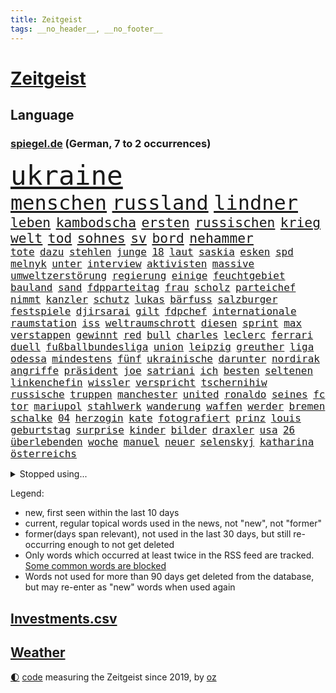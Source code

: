 ```yaml
---
title: Zeitgeist
tags: __no_header__, __no_footer__
---
```


# [Zeitgeist](https://oliz.io/zeitgeist/)

## Language

<h3><a href="https://www.spiegel.de" target="_blank">spiegel.de</a> (German, 7 to 2 occurrences)</h3>
<p style="font-family:monospace">
<span style="font-size:32pt"><a href="news_links.html#ukraine" class="current">ukraine</a></span>
<br>
<span style="font-size:24pt"><a href="news_links.html#menschen" class="current">menschen</a></span>
<span style="font-size:24pt"><a href="news_links.html#russland" class="current">russland</a></span>
<span style="font-size:24pt"><a href="news_links.html#lindner" class="current">lindner</a></span>
<br>
<span style="font-size:16pt"><a href="news_links.html#leben" class="current">leben</a></span>
<span style="font-size:16pt"><a href="news_links.html#kambodscha" class="current">kambodscha</a></span>
<span style="font-size:16pt"><a href="news_links.html#ersten" class="current">ersten</a></span>
<span style="font-size:16pt"><a href="news_links.html#russischen" class="current">russischen</a></span>
<span style="font-size:16pt"><a href="news_links.html#krieg" class="current">krieg</a></span>
<span style="font-size:16pt"><a href="news_links.html#welt" class="current">welt</a></span>
<span style="font-size:16pt"><a href="news_links.html#tod" class="current">tod</a></span>
<span style="font-size:16pt"><a href="news_links.html#sohnes" class="current">sohnes</a></span>
<span style="font-size:16pt"><a href="news_links.html#sv" class="current">sv</a></span>
<span style="font-size:16pt"><a href="news_links.html#bord" class="current">bord</a></span>
<span style="font-size:16pt"><a href="news_links.html#nehammer" class="current">nehammer</a></span>
<br>
<span style="font-size:12pt"><a href="news_links.html#tote" class="current">tote</a></span>
<span style="font-size:12pt"><a href="news_links.html#dazu" class="current">dazu</a></span>
<span style="font-size:12pt"><a href="news_links.html#stehlen" class="current">stehlen</a></span>
<span style="font-size:12pt"><a href="news_links.html#junge" class="current">junge</a></span>
<span style="font-size:12pt"><a href="news_links.html#18" class="current">18</a></span>
<span style="font-size:12pt"><a href="news_links.html#laut" class="current">laut</a></span>
<span style="font-size:12pt"><a href="news_links.html#saskia" class="current">saskia</a></span>
<span style="font-size:12pt"><a href="news_links.html#esken" class="current">esken</a></span>
<span style="font-size:12pt"><a href="news_links.html#spd" class="current">spd</a></span>
<span style="font-size:12pt"><a href="news_links.html#melnyk" class="current">melnyk</a></span>
<span style="font-size:12pt"><a href="news_links.html#unter" class="current">unter</a></span>
<span style="font-size:12pt"><a href="news_links.html#interview" class="current">interview</a></span>
<span style="font-size:12pt"><a href="news_links.html#aktivisten" class="current">aktivisten</a></span>
<span style="font-size:12pt"><a href="news_links.html#massive" class="current">massive</a></span>
<span style="font-size:12pt"><a href="news_links.html#umweltzerstörung" class="new">umweltzerstörung</a></span>
<span style="font-size:12pt"><a href="news_links.html#regierung" class="current">regierung</a></span>
<span style="font-size:12pt"><a href="news_links.html#einige" class="current">einige</a></span>
<span style="font-size:12pt"><a href="news_links.html#feuchtgebiet" class="new">feuchtgebiet</a></span>
<span style="font-size:12pt"><a href="news_links.html#bauland" class="new">bauland</a></span>
<span style="font-size:12pt"><a href="news_links.html#sand" class="current">sand</a></span>
<span style="font-size:12pt"><a href="news_links.html#fdpparteitag" class="new">fdpparteitag</a></span>
<span style="font-size:12pt"><a href="news_links.html#frau" class="current">frau</a></span>
<span style="font-size:12pt"><a href="news_links.html#scholz" class="current">scholz</a></span>
<span style="font-size:12pt"><a href="news_links.html#parteichef" class="current">parteichef</a></span>
<span style="font-size:12pt"><a href="news_links.html#nimmt" class="current">nimmt</a></span>
<span style="font-size:12pt"><a href="news_links.html#kanzler" class="current">kanzler</a></span>
<span style="font-size:12pt"><a href="news_links.html#schutz" class="current">schutz</a></span>
<span style="font-size:12pt"><a href="news_links.html#lukas" class="current">lukas</a></span>
<span style="font-size:12pt"><a href="news_links.html#bärfuss" class="new">bärfuss</a></span>
<span style="font-size:12pt"><a href="news_links.html#salzburger" class="new">salzburger</a></span>
<span style="font-size:12pt"><a href="news_links.html#festspiele" class="new">festspiele</a></span>
<span style="font-size:12pt"><a href="news_links.html#djirsarai" class="current">djirsarai</a></span>
<span style="font-size:12pt"><a href="news_links.html#gilt" class="current">gilt</a></span>
<span style="font-size:12pt"><a href="news_links.html#fdpchef" class="current">fdpchef</a></span>
<span style="font-size:12pt"><a href="news_links.html#internationale" class="current">internationale</a></span>
<span style="font-size:12pt"><a href="news_links.html#raumstation" class="current">raumstation</a></span>
<span style="font-size:12pt"><a href="news_links.html#iss" class="current">iss</a></span>
<span style="font-size:12pt"><a href="news_links.html#weltraumschrott" class="current">weltraumschrott</a></span>
<span style="font-size:12pt"><a href="news_links.html#diesen" class="current">diesen</a></span>
<span style="font-size:12pt"><a href="news_links.html#sprint" class="current">sprint</a></span>
<span style="font-size:12pt"><a href="news_links.html#max" class="current">max</a></span>
<span style="font-size:12pt"><a href="news_links.html#verstappen" class="current">verstappen</a></span>
<span style="font-size:12pt"><a href="news_links.html#gewinnt" class="current">gewinnt</a></span>
<span style="font-size:12pt"><a href="news_links.html#red" class="current">red</a></span>
<span style="font-size:12pt"><a href="news_links.html#bull" class="current">bull</a></span>
<span style="font-size:12pt"><a href="news_links.html#charles" class="current">charles</a></span>
<span style="font-size:12pt"><a href="news_links.html#leclerc" class="current">leclerc</a></span>
<span style="font-size:12pt"><a href="news_links.html#ferrari" class="current">ferrari</a></span>
<span style="font-size:12pt"><a href="news_links.html#duell" class="current">duell</a></span>
<span style="font-size:12pt"><a href="news_links.html#fußballbundesliga" class="current">fußballbundesliga</a></span>
<span style="font-size:12pt"><a href="news_links.html#union" class="current">union</a></span>
<span style="font-size:12pt"><a href="news_links.html#leipzig" class="current">leipzig</a></span>
<span style="font-size:12pt"><a href="news_links.html#greuther" class="current">greuther</a></span>
<span style="font-size:12pt"><a href="news_links.html#liga" class="current">liga</a></span>
<span style="font-size:12pt"><a href="news_links.html#odessa" class="current">odessa</a></span>
<span style="font-size:12pt"><a href="news_links.html#mindestens" class="current">mindestens</a></span>
<span style="font-size:12pt"><a href="news_links.html#fünf" class="current">fünf</a></span>
<span style="font-size:12pt"><a href="news_links.html#ukrainische" class="current">ukrainische</a></span>
<span style="font-size:12pt"><a href="news_links.html#darunter" class="current">darunter</a></span>
<span style="font-size:12pt"><a href="news_links.html#nordirak" class="current">nordirak</a></span>
<span style="font-size:12pt"><a href="news_links.html#angriffe" class="current">angriffe</a></span>
<span style="font-size:12pt"><a href="news_links.html#präsident" class="current">präsident</a></span>
<span style="font-size:12pt"><a href="news_links.html#joe" class="current">joe</a></span>
<span style="font-size:12pt"><a href="news_links.html#satriani" class="new">satriani</a></span>
<span style="font-size:12pt"><a href="news_links.html#ich" class="current">ich</a></span>
<span style="font-size:12pt"><a href="news_links.html#besten" class="current">besten</a></span>
<span style="font-size:12pt"><a href="news_links.html#seltenen" class="current">seltenen</a></span>
<span style="font-size:12pt"><a href="news_links.html#linkenchefin" class="current">linkenchefin</a></span>
<span style="font-size:12pt"><a href="news_links.html#wissler" class="new">wissler</a></span>
<span style="font-size:12pt"><a href="news_links.html#verspricht" class="current">verspricht</a></span>
<span style="font-size:12pt"><a href="news_links.html#tschernihiw" class="current">tschernihiw</a></span>
<span style="font-size:12pt"><a href="news_links.html#russische" class="current">russische</a></span>
<span style="font-size:12pt"><a href="news_links.html#truppen" class="current">truppen</a></span>
<span style="font-size:12pt"><a href="news_links.html#manchester" class="current">manchester</a></span>
<span style="font-size:12pt"><a href="news_links.html#united" class="current">united</a></span>
<span style="font-size:12pt"><a href="news_links.html#ronaldo" class="current">ronaldo</a></span>
<span style="font-size:12pt"><a href="news_links.html#seines" class="current">seines</a></span>
<span style="font-size:12pt"><a href="news_links.html#fc" class="current">fc</a></span>
<span style="font-size:12pt"><a href="news_links.html#tor" class="current">tor</a></span>
<span style="font-size:12pt"><a href="news_links.html#mariupol" class="current">mariupol</a></span>
<span style="font-size:12pt"><a href="news_links.html#stahlwerk" class="new">stahlwerk</a></span>
<span style="font-size:12pt"><a href="news_links.html#wanderung" class="current">wanderung</a></span>
<span style="font-size:12pt"><a href="news_links.html#waffen" class="current">waffen</a></span>
<span style="font-size:12pt"><a href="news_links.html#werder" class="current">werder</a></span>
<span style="font-size:12pt"><a href="news_links.html#bremen" class="current">bremen</a></span>
<span style="font-size:12pt"><a href="news_links.html#schalke" class="current">schalke</a></span>
<span style="font-size:12pt"><a href="news_links.html#04" class="current">04</a></span>
<span style="font-size:12pt"><a href="news_links.html#herzogin" class="current">herzogin</a></span>
<span style="font-size:12pt"><a href="news_links.html#kate" class="current">kate</a></span>
<span style="font-size:12pt"><a href="news_links.html#fotografiert" class="current">fotografiert</a></span>
<span style="font-size:12pt"><a href="news_links.html#prinz" class="current">prinz</a></span>
<span style="font-size:12pt"><a href="news_links.html#louis" class="current">louis</a></span>
<span style="font-size:12pt"><a href="news_links.html#geburtstag" class="current">geburtstag</a></span>
<span style="font-size:12pt"><a href="news_links.html#surprise" class="new">surprise</a></span>
<span style="font-size:12pt"><a href="news_links.html#kinder" class="current">kinder</a></span>
<span style="font-size:12pt"><a href="news_links.html#bilder" class="current">bilder</a></span>
<span style="font-size:12pt"><a href="news_links.html#draxler" class="current">draxler</a></span>
<span style="font-size:12pt"><a href="news_links.html#usa" class="current">usa</a></span>
<span style="font-size:12pt"><a href="news_links.html#26" class="current">26</a></span>
<span style="font-size:12pt"><a href="news_links.html#überlebenden" class="current">überlebenden</a></span>
<span style="font-size:12pt"><a href="news_links.html#woche" class="current">woche</a></span>
<span style="font-size:12pt"><a href="news_links.html#manuel" class="current">manuel</a></span>
<span style="font-size:12pt"><a href="news_links.html#neuer" class="current">neuer</a></span>
<span style="font-size:12pt"><a href="news_links.html#selenskyj" class="current">selenskyj</a></span>
<span style="font-size:12pt"><a href="news_links.html#katharina" class="current">katharina</a></span>
<span style="font-size:12pt"><a href="news_links.html#österreichs" class="current">österreichs</a></span>
</p>
<details>
<summary>Stopped using...</summary>
<p class="former" style="font-size:12pt">
lady(548) missachtet(548) prüfung(548) alexej(547) angespannt(547) dauer(547) dauerhaft(547) eröffnet(547) flugzeug(547) fort(547) horst(547) locker(547) monatelang(547) nawalny(547) verschiedene(547) verteilt(547) ankunft(546) brief(546) bundestags(546) kauft(546) moderna(546) myanmar(546) krankenhäusern(545) reiner(545) woran(545) österreichischen(545) amsterdam(544) bildung(544) niveau(544) weitergehen(544) weißen(544) beteiligten(543) bundesweit(543) digitalisierung(543) nachfolger(543) psg(543) telekom(543) tötet(543) unmöglich(543) untersuchungen(543) wartet(543) öfter(543) argumente(542) dietmar(542) diskriminierung(542) einsatzkräfte(542) guter(542) interesse(542) jüdische(542) leon(542) londoner(542) nominiert(542) präsentiert(542) schüsse(542) sex(542) sicherte(542) welchem(542) xi(542) zentrum(542) zugang(542) 42(541) allianz(541) berichterstattung(541) berühmt(541) google(541) längere(541) schwarzer(541) unabhängigkeit(541) usamerikaner(541) verklagt(541) braun(540) coronaimpfstoffe(540) digitale(540) grünheide(540) häufen(540) müssten(540) signal(540) veranstaltung(540) aufgehoben(539) beobachten(539) dementiert(539) ermitteln(539) hacker(539) kita(539) nahen(539) türkische(539) umstrittenes(539) wales(539) wechseln(539) zurzeit(539) ärgert(539) anleger(538) ausbreitung(538) dienst(538) eingeschränkt(538) george(538) höheren(538) löhne(538) medikamente(538) patienten(538) reagierte(538) umstritten(538) angeklagte(537) bewährung(537) geflogen(537) leitet(537) merkels(537) metern(537) mitarbeitern(537) tauchen(537) ton(537) unterschiedlich(537) bereiten(536) entdecken(536) folgte(536) länge(536) via(536) auskommen(535) freilassung(535) gesprengt(535) philipp(535) verteilung(535) ausgleich(534) bestimmt(534) eishockey(534) entscheidend(534) erschweren(534) geheimnis(534) heil(534) steigender(534) streng(534) unseren(534) ägypten(534) gesprächen(533) offiziellen(533) überlegen(533) beleidigung(532) deutlicher(532) freie(532) mitteln(532) rutschen(532) schwerem(532) virologen(532) zverev(532) durfte(531) tim(531) aktie(530) haftstrafen(530) lernt(530) handelt(529) unterzahl(529) aufgetreten(528) green(528) zimmer(528) coronatests(527) mangel(527) tür(527) verteidigen(527) aufbauen(526) aufstellen(526) auftritte(526) erschienen(526) filmen(526) skeptisch(526) träume(526) eigenem(525) gekauft(525) gemeinsame(525) italienischen(525) jahrestag(525) verfassung(525) 11(524) berater(524) iphone(524) schriftsteller(524) echten(523) kindes(523) motor(522) defensive(521) erzielte(521) geprägt(521) projekte(521) bezeichnete(520) herz(520) bestmarke(519) aufhalten(518) sergio(518) verwaltungsgericht(518) erdbeben(517) abgewiesen(516) moderatorin(516) stahl(516) bartsch(514) einig(514) albtraum(513) panik(513) apps(512) bundes(512) bundeswehrsoldaten(512) flagge(512) präsidentenwahl(512) telegram(512) ungeklärt(512) ämter(512) verträge(511) aufgaben(510) kassieren(510) vermeintlich(509) apples(508) gastronomie(508) mitarbeiterin(508) nirgendwo(508) training(508) erforscht(504) erfolgreichen(498) mittelpunkt(496) guatemala(495) laufbahn(495) verdoppelt(495) youtuber(495) entspannt(494) sprit(493) startup(493) weitreichende(493) inseln(491) normalerweise(491) absurd(489) inhaftierten(488) flog(483) klarheit(483) drohne(482) psychischen(482) ungewöhnlichen(481) cdu/csu(480) renommierten(480) sammeln(480) aggressiv(474) aufheben(468) einfache(467) arzneimittelbehörde(457) heidelberg(455) londons(454) enthält(449) expräsidenten(423) pokal(422) schiebt(421) unwahrscheinlich(419) v(413) stromnetz(412) kannte(406) militärjunta(405) medaille(402) carlos(400) unverständnis(393) universitäten(386) bewirbt(374) lahm(374) belgische(366) reisenden(365) 2001(364) käse(354) zwischenfall(348) anfangs(329) crystal(329) oldenburg(329) abgefeuert(328) waldbrände(317) 800(315) jonathan(313) meilenstein(312) erholen(310) gezählt(310) notenbank(308) parlamentswahlen(306) einwanderer(303) organisierten(303) open(300) höherer(294) eröffnung(291) wussten(291) fotografen(290) stehe(290) jamaika(289) hit(288) formiert(287) leichten(287) raste(287) volk(287) bauern(285) regenfälle(285) stundenlang(285) terroranschlag(284) verdi(283) ewigkeit(281) delta(280) inflationsrate(280) abgerufen(278) staatschefs(278) befassen(276) tornado(276) aufmerksam(275) friedensnobelpreisträger(274) erlag(272) absolviert(271) wikileaksgründer(270) vierter(267) warnungen(267) mächtigen(264) ausgerückt(263) festgehalten(262) stilkritik(262) dauerte(259) zugestimmt(258) sorgten(257) sicherer(256) emiraten(253) führten(253) waldbrand(253) oberbayern(252) vertragsverlängerung(252) ausgefallen(250) jagen(250) lieferengpässen(249) wellen(249) winde(249) nrwministerpräsident(246) anschluss(244) schutzmaßnahmen(244) stürme(243) halfen(242) norddeutschland(239) besitzen(238) jinping(238) entthront(237) ministerpräsidentenkonferenz(237) mainzer(236) überwältigt(233) coronapause(231) dirk(230) europäisches(229) gemischt(228) gerissen(228) niklas(228) war's(228) längste(226) konten(224) einigkeit(223) entfliehen(220) experimente(220) büchern(217) moderner(217) leib(214) momente(213) harris(212) kamala(212) kanadische(212) müttern(211) unterschiedlicher(211) überraschende(211) zorn(209) uskonzern(208) partien(207) gefiel(206) genie(206) staatsanwalt(206) zuschuss(206) investiert(204) preiserhöhungen(203) reisten(203) gysi(202) meldeten(202) rolling(202) stones(202) gefälschten(200) sportwagen(200) wiederholung(200) bali(198) dringen(198) geständnis(197) hoffmann(197) werner(197) farce(196) oppositionspolitiker(196) messe(195) nackt(195) stillstand(195) parken(194) beigetragen(193) stach(193) absicht(191) jüdischen(191) arten(190) coronaausbrüche(190) pflegekraft(190) evergrande(189) strategien(189) ajax(188) bundestagsdebatte(188) zürich(188) floyd(187) feministin(186) limburg(186) prosieben(186) schränkt(186) vorfeld(186) inhaftierte(185) kurzer(185) militärmanöver(185) empfing(184) geheim(184) auszubildende(183) belangt(182) bekräftigt(181) eingefangen(181) realen(181) beschlagnahmen(179) ukrainekonflikt(179) kapitänin(178) kosteten(177) klischees(176) ruhestand(175) sozialer(173) gaspreise(171) globales(171) grundlegende(171) kombination(170) alarmieren(169) emir(168) teller(168) trapp(168) mächtig(167) taiwans(167) knappheit(166) messenger(165) einander(164) ema(164) faul(163) gaspreisen(163) langfristige(163) prestigeprojekt(163) signale(163) einschüchtern(162) auszahlt(161) bewerten(161) kultusministerinnen(161) lädt(161) gefährt(160) övp(160) studenten(159) weitgehende(159) aneinandergeraten(158) belohnung(158) kameraden(158) magazin(158) ostdeutschland(158) polnischer(158) cannabislegalisierung(157) ausweisung(156) exkanzler(156) dritter(155) aufpassen(154) inklusive(154) masked(154) penny(154) schuldenbremse(154) twitterte(154) police(153) härte(152) versteigern(152) überlastung(152) gesprächsrunde(151) weinen(151) atomenergie(150) gutachter(150) simple(149) zugeständnisse(149) chip(148) reichten(148) füllkrug(147) gesundheitspolitiker(147) meldungen(147) verschärften(147) zulieferer(147) deniz(146) kuss(146) mehrmals(146) yücel(146) tornados(145) filmt(143) matteo(143) unterhändler(143) dankbarkeit(142) netflixserie(142) soziales(141) tennisspielerin(141) jameswebbweltraumteleskop(140) superreiche(140) wikileaks(140) 2028(139) arbeitskampf(139) geringer(139) coronaisolation(138) gerne(138) schusswaffen(138) steuereinnahmen(138) vatikan(138) blauen(137) lieferzeiten(137) zwölfjährige(137) marode(136) nelson(136) woanders(136) impfpass(135) längeren(135) saisonniederlage(134) durchseuchung(133) atomkraftwerke(132) vorstandschef(132) äthiopische(132) globaler(130) gesteckt(129) modellen(129) coronachaos(128) weltbesten(128) historischer(127) wachstumsprognose(127) zwischenbilanz(127) arbeitswelt(126) homeofficepflicht(126) coronakurs(125) gelb(125) kleinste(125) böses(124) erwachen(124) versicherten(123) watson(123) fpö(122) seltene(122) beliebten(121) bundesligageschichte(121) geboostert(121) phänomen(121) radcliffe(121) kalb(120) klimaerwärmung(120) erliegt(119) keeper(119) kommissar(119) pfosten(119) tatmotiv(119) tatwaffe(119) schütze(118) verschollen(118) british(117) einstufen(117) positiver(117) senior(117) manila(116) schlussphase(116) verschiedenen(116) verrat(115) werkbank(115) ausliefern(114) entlarven(114) frieren(114) kanal(114) marius(114) sotheby's(114) wanken(114) arbeitsminister(113) kinderbetreuung(113) biathlon(112) hausarbeit(112) magnus(112) atomdeal(111) chatnachrichten(111) frühe(111) holland(111) zwölfjährigen(111) felder(110) landeten(110) magen(109) begünstigen(108) einzig(108) landeshauptstadt(108) passte(108) altkanzler(107) 65jähriger(106) aufrüsten(106) personalien(106) rihanna(106) stolpern(106) ablösen(105) frist(105) syrischer(105) buchung(104) verfassungsschützer(104) vollzogen(104) aufgestellt(103) beanstandet(103) juan(103) nachhaltige(103) sandra(103) neunzigerjahren(102) schulleiter(102) beschränken(101) missbrauchsskandals(101) thailändischen(101) nadal(99) ungleich(99) 49jährige(98) medium(98) schied(98) showdown(98) emily(97) meisterwerk(97) südkoreanische(96) überlebenskampf(96) überwachen(96) bafög(95) bat(95) cool(95) eurojackpot(94) expertenrat(94) heikel(94) highlight(94) kern(94) rechtsstaat(94) öffnete(94) begegnen(93) coronaprotesten(93) p(93) exfrau(92) geschlossene(92) hinzu(92) kehrtwende(92) stabilität(92) wolf(92) nutzlos(91) zerbrechen(91) kitas(90) nbaklub(90) neujahr(90) parat(90) sanitäter(90) exomars(89) kannten(89) klärt(89) anzugreifen(88) audi(88) aufwendig(88) dreimalige(88) erfolgte(88) farben(88) hai(88) königlichen(88) sicherheitsgarantien(88) abtransport(87) 5g(86) bergh(86) beschäftigen(86) matthes(86) videobilder(86) altersgrenze(85) erklingen(85) lebensmittelpreisen(85) mühsam(85) netze(85) unerreichbar(85) russophobie(84) skulptur(84) stiftete(84) zweitbeste(84) überdenken(84) beschleunigen(83) céline(83) unbemannter(83) ablegen(82) ausgeschieden(82) berichteten(82) carola(82) erweitert(82) krachten(82) lasche(82) nutztiere(82) rackete(82) trockenheit(82) waldbränden(82) abduljabbar(81) kareem(81) modellrechnungen(81) verlangte(81) vorm(81) 30jähriger(80) altern(80) desto(80) dom(80) kunstmarkt(79) produktionskosten(79) transfer(79) discounters(78) sturms(78) banditen(77) evergrandeaktien(77) leukämie(77) spendet(77) wurf(77) bekräftigen(76) euch(76) konfliktregion(76) stephan(76) streiken(76) beyoncé(75) nachhilfe(75) aviv(74) eingeschlagen(74) fertigung(74) gesundheitsamts(74) himmelfahrtskommando(74) rauchwolken(74) gefangenenlager(73) kartellamt(73) klagten(73) leihmutterschaft(73) parteiausschluss(73) umkämpfte(73) usvizepräsidentin(73) akuter(72) ankam(72) ausgegangen(72) besonnen(72) bevölkerungsgruppen(72) enttäuschend(72) ffp2maskenpflicht(72) gejagt(72) gesundheitsamt(72) handelsabkommen(72) krefelder(72) usverteidigungsminister(72) verschwindet(72) verwehren(72) albert(71) beitragen(71) ceo(71) dallas(71) giglio(71) gräber(71) mavericks(71) überzahl(71) auswärts(70) café(70) dieselpreise(70) einstufung(70) exportstopp(70) flugausfälle(70) geklagt(70) großfeuer(70) putinkritiker(70) spioniert(70) tourist(70) treffers(70) 61jährige(69) mobilfunkanbieter(69) nachgeholt(69) sondergenehmigung(69) überwachungskameras(69) angebunden(68) forster(68) lernte(68) verweisen(68) aushandeln(67) jarosław(67) legislaturperiode(67) pommes(67) sektoren(67) auszuschließen(66) doms(66) häftlingen(66) hässlich(66) journalismus(66) report(66) turkmenistan(66) weint(66) anrufer(65) elektronisch(65) haushalten(65) höhen(65) putingegner(65) straflager(65) zapfsäule(65) 57jährigen(64) angebracht(64) cowboys(64) effektiv(64) erschöpfung(64) europameisterschaft(64) genetisch(64) italiener(64) meth(64) mordopfer(64) sonderverwaltungszone(64) verheißt(64) abgestürzte(63) paars(63) rüstung(63) versorgern(63) überlässt(63) abzuwenden(62) betrachtete(62) einstand(62) erhöhter(62) gespaltene(62) millionenmetropole(62) schüttelt(62) ausgestrahlt(61) sánchez(61) tahiti(61) viktoria(61) gymnasium(60) nonnenwerth(60) tsunamiwarnung(60) dominierten(59) einmarsches(59) laufe(59) tomaten(59) wohlstand(59) zitierte(59) 1972(58) assanges(58) erik(58) laien(58) lesser(58) physiker(58) positiven(58) stuttgarter(58) weltgrößte(58) überraschungen(58) dazn(57) ernteausfälle(57) korallenriff(57) kosmonauten(57) nahelegt(57) airports(56) fehlverhalten(56) arnold(55) bundespräsidialamt(55) geballte(55) häufigste(55) kompletten(55) schwarzenegger(55) erblast(54) handballstar(54) marschflugkörper(54) schalte(54) unwetter(54) vereinigte(54) versteckspiel(54) dgbchef(53) drehort(53) paprika(53) truppenaufmarsch(53) uboote(53) zucker(53) amtsarzt(52) anträgen(52) berüchtigte(52) nadals(52) schreckmoment(52) südstaaten(52) billiganbieter(51) negativtrend(51) ordnet(51) touristin(51) vanessa(51) verzeichnen(51) 63(50) abseits(50) architektin(50) drach(50) okay(50) reemtsmaentführer(50) sympathie(50) ampelplänen(49) anziehen(49) barrier(49) bejubelt(49) great(49) reef(49) verwundete(49) verwüstet(49) mosambik(48) peace(48) bewerfen(47) latte(47) sportlerin(47) untersuchungsbericht(47) uspolizisten(47) vorgedrungen(47) zumal(47) coronatodesfälle(46) fähigkeiten(46) polizistin(46) schröders(46) berufsleben(45) oppositionellen(45) realitystar(45) sicherheitsleute(45) urlauber(45) einsam(44) franks(44) heizkostenzuschuss(44) hungrig(44) kuh(44) müllerwesternhagen(44) rovers(44) verräter(44) würgegriff(44) alabaliradovan(43) gastronom(43) integrationsbeauftragte(43) integrationsbeauftragten(43) reem(43) sonderbeauftragten(43) vögel(43) therapie(42) ablauf(41) akt(41) anstehenden(41) berufsbildung(41) bundesinstitut(41) fakevideo(41) kellern(41) lkwfahrern(41) bräuchte(40) dreijährige(40) flüchteten(40) lebende(40) scott(40) verbrauch(40) jüdinnen(39) travis(39) vergleichen(39) we(39) zyklon(39) bemängelt(38) bewusstlose(38) eilantrag(38) first(38) götz(38) kairo(38) minneapolis(38) videoschalte(38) wilhelmshaven(38) fragwürdigen(37) freundschaft(37) vereine(37) beispiellosen(36) buchmesse(36) diplomatischer(36) overmars(36) werfer(36) abschrecken(35) autoverkehr(35) bombenangriffs(35) clip(35) eintrag(35) nbageschichte(35) scorer(35) sicherheitsberater(35) vermuteten(35) widmete(35) wochenbeginn(35) bürokratie(34) leichtigkeit(34) öffnung(34) aufrechterhalten(33) disneykonzern(33) gesteigert(33) schwarzwald(33) unerwartete(33) privatzoo(32) steuersenkungen(32) victoria(32) vorsichtig(32) windhorst(32) zurückgewiesen(32) arbeitsbelastung(31) belohnt(31) erliegen(31) luftraum(31) menschliches(31) rechtsweg(31) trollen(31) drohten(30) kriegsalltag(30) neuartigen(30) stillgelegt(30) absolvieren(29) daneben(29) fremden(29) hergestellt(29) kreuzt(29) regelmäßige(29) sanktioniert(29) statue(29) tagesordnung(29) verteidigungsbündnis(29) arbeitszeit(28) beschwören(28) bevorsteht(28) bezahlung(28) bildungsnewsletter(28) einzigartig(28) flugkörper(28) hall(28) händlern(28) kremlkritiker(28) laschen(28) prorussisch(28) verschleierung(28) 170(27) bakterien(27) cleveland(27) exodus(27) patriarchat(27) begeben(26) führe(26) koffer(26) sang(26) stoff(26) tarifverhandlungen(26) verzückte(26) krisenzeiten(25) strafrechtlicher(25) abrupten(24) annefrankbuch(24) bahnt(24) boom(24) geschüttelt(24) henrik(24) königreichs(24) pendlerpauschale(24) unsicher(24) wettern(24) zunehmen(24) zuteil(24) zähen(24) erbitterten(23) schutzbunker(23) täuschen(23) anpassung(22) durchaus(22) fiskus(22) flicks(22) regierungstruppen(22) schwächere(22) senkung(22) sputnik(22) teslawerk(22) unbürokratisch(22) ölpreis(22) 1600(21) schmerzen(21) spiegeltexte(21) week(21) ausgerichtet(20) gefangenschaft(20) hausdurchsuchungen(20) hilfsgüter(20) kriegsflüchtlingen(20) sicherheitspolitik(20) ursprung(20) acapulco(19) brutaler(19) formulierte(19) genuss(19) mädchens(19) tennisolympiasieger(19) cduministerpräsident(18) geldautomaten(18) kremlchefs(18) verschluckt(18) abholen(17) britin(17) freundschaften(17) ostukrainischen(17) zerreißprobe(17) zuschauenden(17) raja(16) terrorisiert(16) futter(15) katastrophale(15) kriegswoche(15) schlechtesten(15) besitzern(14) brutalität(14) ehrenbürgerschaft(14) grandseigneur(14) graue(14) kriegsflüchtlinge(14) metropolitan(14) sicherheitspolitische(14) spdlinke(14) umfangreiche(14) warnstreiks(14) artillerie(13) bundle(13) flugverbotszone(13) lektionen(13) ramsan(13) rettungshubschrauber(13) schwieg(13) spezialeinheiten(13) tschetschenische(13) anatolij(12) bestehenden(12) emil(12) fußballklubs(12) geburtsklinik(12) großvater(12) hauses(12) naivität(12) paralympics(12) ratingagenturen(12) saporischschja(12) scheinheiligkeit(12) altkanzlers(11) jünger(11) ordnern(11) regenwald(11)
</p>
</details>
<p>Legend:
<ul>
<li><span class="new">new</span>, first seen within the last 10 days</li>
<li><span class="current">current</span>, regular topical words used in the news, not "new", not "former"</li>
<li><span class="former">former(days span relevant)</span>, not used in the last 30 days, but still re-occurring enough to not get deleted</li>
<li>Only words which occurred at least twice in the RSS feed are tracked. <a href="language/filters.py">Some common words are blocked</a></li>
<li>Words not used for more than 90 days get deleted from the database, but may re-enter as "new" words when used again</li>
</ul>
</p>

## [Investments](investments.html)[.csv](investments.csv)

## [Weather](weather.html)

<footer>
<a href="javascript:toggleTheme()" class="nav">🌓</a>
<a href="https://github.com/ooz/zeitgeist">code</a> measuring the Zeitgeist since 2019, by <a href="https://oliz.io">oz</a>
</footer>
